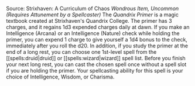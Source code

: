 Source: Strixhaven: A Curriculum of Chaos
*Wondrous Item, Uncommon (Requires Attunement by a Spellcaster)*
The *Quandrix Primer* is a magic textbook created at Strixhaven's Quandrix College. The primer has 3 charges, and it regains 1d3 expended charges daily at dawn. If you make an Intelligence (Arcana) or an Intelligence (Nature) check while holding the primer, you can expend 1 charge to give yourself a 1d4 bonus to the check, immediately after you roll the d20.
In addition, if you study the primer at the end of a long rest, you can choose one 1st-level spell from the [[spells:druid|druid]] or [[spells:wizard|wizard]] spell list. Before you finish your next long rest, you can cast the chosen spell once without a spell slot if you are holding the primer. Your spellcasting ability for this spell is your choice of Intelligence, Wisdom, or Charisma.